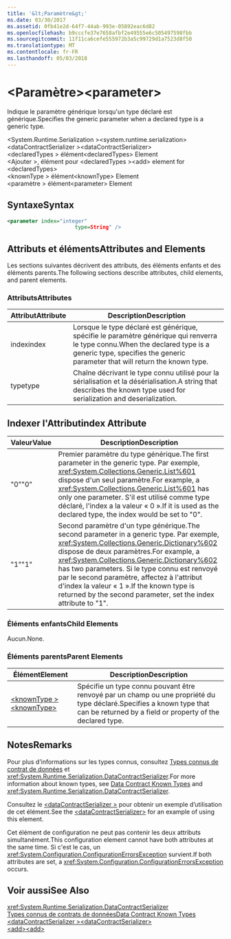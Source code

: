 ```yaml
---
title: '&lt;Paramètre&gt;'
ms.date: 03/30/2017
ms.assetid: 0fb41e2d-64f7-44ab-993e-05892eac6d82
ms.openlocfilehash: b9cccfe37e7658afbf2e49555e6c505497598fbb
ms.sourcegitcommit: 11f11ca6cefe555972b3a5c99729d1a7523d8f50
ms.translationtype: MT
ms.contentlocale: fr-FR
ms.lasthandoff: 05/03/2018
---
```

# <a name="ltparametergt"></a><span data-ttu-id="22ed4-102">&lt;Paramètre&gt;</span><span class="sxs-lookup"><span data-stu-id="22ed4-102">&lt;parameter&gt;</span></span>
<span data-ttu-id="22ed4-103">Indique le paramètre générique lorsqu'un type déclaré est générique.</span><span class="sxs-lookup"><span data-stu-id="22ed4-103">Specifies the generic parameter when a declared type is a generic type.</span></span>  
  
 <span data-ttu-id="22ed4-104">\<System.Runtime.Serialization ></span><span class="sxs-lookup"><span data-stu-id="22ed4-104">\<system.runtime.serialization></span></span>  
<span data-ttu-id="22ed4-105">\<dataContractSerializer ></span><span class="sxs-lookup"><span data-stu-id="22ed4-105">\<dataContractSerializer></span></span>  
<span data-ttu-id="22ed4-106">\<declaredTypes > élément</span><span class="sxs-lookup"><span data-stu-id="22ed4-106">\<declaredTypes> Element</span></span>  
<span data-ttu-id="22ed4-107">\<Ajouter >, élément pour \<declaredTypes ></span><span class="sxs-lookup"><span data-stu-id="22ed4-107">\<add> element for \<declaredTypes></span></span>  
<span data-ttu-id="22ed4-108">\<knownType > élément</span><span class="sxs-lookup"><span data-stu-id="22ed4-108">\<knownType> Element</span></span>  
<span data-ttu-id="22ed4-109">\<paramètre > élément</span><span class="sxs-lookup"><span data-stu-id="22ed4-109">\<parameter> Element</span></span>  
  
## <a name="syntax"></a><span data-ttu-id="22ed4-110">Syntaxe</span><span class="sxs-lookup"><span data-stu-id="22ed4-110">Syntax</span></span>  
  
```xml  
<parameter index="integer"  
                      type=String" />  
```  
  
## <a name="attributes-and-elements"></a><span data-ttu-id="22ed4-111">Attributs et éléments</span><span class="sxs-lookup"><span data-stu-id="22ed4-111">Attributes and Elements</span></span>  
 <span data-ttu-id="22ed4-112">Les sections suivantes décrivent des attributs, des éléments enfants et des éléments parents.</span><span class="sxs-lookup"><span data-stu-id="22ed4-112">The following sections describe attributes, child elements, and parent elements.</span></span>  
  
### <a name="attributes"></a><span data-ttu-id="22ed4-113">Attributs</span><span class="sxs-lookup"><span data-stu-id="22ed4-113">Attributes</span></span>  
  
|<span data-ttu-id="22ed4-114">Attribut</span><span class="sxs-lookup"><span data-stu-id="22ed4-114">Attribute</span></span>|<span data-ttu-id="22ed4-115">Description</span><span class="sxs-lookup"><span data-stu-id="22ed4-115">Description</span></span>|  
|---------------|-----------------|  
|<span data-ttu-id="22ed4-116">index</span><span class="sxs-lookup"><span data-stu-id="22ed4-116">index</span></span>|<span data-ttu-id="22ed4-117">Lorsque le type déclaré est générique, spécifie le paramètre générique qui renverra le type connu.</span><span class="sxs-lookup"><span data-stu-id="22ed4-117">When the declared type is a generic type, specifies the generic parameter that will return the known type.</span></span>|  
|<span data-ttu-id="22ed4-118">type</span><span class="sxs-lookup"><span data-stu-id="22ed4-118">type</span></span>|<span data-ttu-id="22ed4-119">Chaîne décrivant le type connu utilisé pour la sérialisation et la désérialisation.</span><span class="sxs-lookup"><span data-stu-id="22ed4-119">A string that describes the known type used for serialization and deserialization.</span></span>|  
  
## <a name="index-attribute"></a><span data-ttu-id="22ed4-120">Indexer l'Attribut</span><span class="sxs-lookup"><span data-stu-id="22ed4-120">index Attribute</span></span>  
  
|<span data-ttu-id="22ed4-121">Valeur</span><span class="sxs-lookup"><span data-stu-id="22ed4-121">Value</span></span>|<span data-ttu-id="22ed4-122">Description</span><span class="sxs-lookup"><span data-stu-id="22ed4-122">Description</span></span>|  
|-----------|-----------------|  
|<span data-ttu-id="22ed4-123">"0"</span><span class="sxs-lookup"><span data-stu-id="22ed4-123">"0"</span></span>|<span data-ttu-id="22ed4-124">Premier paramètre du type générique.</span><span class="sxs-lookup"><span data-stu-id="22ed4-124">The first parameter in the generic type.</span></span> <span data-ttu-id="22ed4-125">Par exemple, <xref:System.Collections.Generic.List%601> dispose d'un seul paramètre.</span><span class="sxs-lookup"><span data-stu-id="22ed4-125">For example, a <xref:System.Collections.Generic.List%601> has only one parameter.</span></span> <span data-ttu-id="22ed4-126">S'il est utilisé comme type déclaré, l'index a la valeur « 0 ».</span><span class="sxs-lookup"><span data-stu-id="22ed4-126">If it is used as the declared type, the index would be set to "0".</span></span>|  
|<span data-ttu-id="22ed4-127">"1"</span><span class="sxs-lookup"><span data-stu-id="22ed4-127">"1"</span></span>|<span data-ttu-id="22ed4-128">Second paramètre d'un type générique.</span><span class="sxs-lookup"><span data-stu-id="22ed4-128">The second parameter in a generic type.</span></span> <span data-ttu-id="22ed4-129">Par exemple, <xref:System.Collections.Generic.Dictionary%602> dispose de deux paramètres.</span><span class="sxs-lookup"><span data-stu-id="22ed4-129">For example, a <xref:System.Collections.Generic.Dictionary%602> has two parameters.</span></span> <span data-ttu-id="22ed4-130">Si le type connu est renvoyé par le second paramètre, affectez à l'attribut d'index la valeur « 1 ».</span><span class="sxs-lookup"><span data-stu-id="22ed4-130">If the known type is returned by the second parameter, set the index attribute to "1".</span></span>|  
  
### <a name="child-elements"></a><span data-ttu-id="22ed4-131">Éléments enfants</span><span class="sxs-lookup"><span data-stu-id="22ed4-131">Child Elements</span></span>  
 <span data-ttu-id="22ed4-132">Aucun.</span><span class="sxs-lookup"><span data-stu-id="22ed4-132">None.</span></span>  
  
### <a name="parent-elements"></a><span data-ttu-id="22ed4-133">Éléments parents</span><span class="sxs-lookup"><span data-stu-id="22ed4-133">Parent Elements</span></span>  
  
|<span data-ttu-id="22ed4-134">Élément</span><span class="sxs-lookup"><span data-stu-id="22ed4-134">Element</span></span>|<span data-ttu-id="22ed4-135">Description</span><span class="sxs-lookup"><span data-stu-id="22ed4-135">Description</span></span>|  
|-------------|-----------------|  
|[<span data-ttu-id="22ed4-136">\<knownType ></span><span class="sxs-lookup"><span data-stu-id="22ed4-136">\<knownType></span></span>](../../../../../docs/framework/configure-apps/file-schema/wcf/knowntype.md)|<span data-ttu-id="22ed4-137">Spécifie un type connu pouvant être renvoyé par un champ ou une propriété du type déclaré.</span><span class="sxs-lookup"><span data-stu-id="22ed4-137">Specifies a known type that can be returned by a field or property of the declared type.</span></span>|  
  
## <a name="remarks"></a><span data-ttu-id="22ed4-138">Notes</span><span class="sxs-lookup"><span data-stu-id="22ed4-138">Remarks</span></span>  
 <span data-ttu-id="22ed4-139">Pour plus d’informations sur les types connus, consultez [Types connus de contrat de données](../../../../../docs/framework/wcf/feature-details/data-contract-known-types.md) et <xref:System.Runtime.Serialization.DataContractSerializer>.</span><span class="sxs-lookup"><span data-stu-id="22ed4-139">For more information about known types, see [Data Contract Known Types](../../../../../docs/framework/wcf/feature-details/data-contract-known-types.md) and <xref:System.Runtime.Serialization.DataContractSerializer>.</span></span>  
  
 <span data-ttu-id="22ed4-140">Consultez le [ \<dataContractSerializer >](../../../../../docs/framework/configure-apps/file-schema/wcf/datacontractserializer-element.md) pour obtenir un exemple d’utilisation de cet élément.</span><span class="sxs-lookup"><span data-stu-id="22ed4-140">See the [\<dataContractSerializer>](../../../../../docs/framework/configure-apps/file-schema/wcf/datacontractserializer-element.md) for an example of using this element.</span></span>  
  
 <span data-ttu-id="22ed4-141">Cet élément de configuration ne peut pas contenir les deux attributs simultanément.</span><span class="sxs-lookup"><span data-stu-id="22ed4-141">This configuration element cannot have both attributes at the same time.</span></span> <span data-ttu-id="22ed4-142">Si c'est le cas, un <xref:System.Configuration.ConfigurationErrorsException> survient.</span><span class="sxs-lookup"><span data-stu-id="22ed4-142">If both attributes are set, a <xref:System.Configuration.ConfigurationErrorsException> occurs.</span></span>  
  
## <a name="see-also"></a><span data-ttu-id="22ed4-143">Voir aussi</span><span class="sxs-lookup"><span data-stu-id="22ed4-143">See Also</span></span>  
 <xref:System.Runtime.Serialization.DataContractSerializer>  
 [<span data-ttu-id="22ed4-144">Types connus de contrats de données</span><span class="sxs-lookup"><span data-stu-id="22ed4-144">Data Contract Known Types</span></span>](../../../../../docs/framework/wcf/feature-details/data-contract-known-types.md)  
 [<span data-ttu-id="22ed4-145">\<dataContractSerializer ></span><span class="sxs-lookup"><span data-stu-id="22ed4-145">\<dataContractSerializer></span></span>](../../../../../docs/framework/configure-apps/file-schema/wcf/datacontractserializer-element.md)  
 [<span data-ttu-id="22ed4-146">\<add></span><span class="sxs-lookup"><span data-stu-id="22ed4-146">\<add></span></span>](../../../../../docs/framework/configure-apps/file-schema/wcf/add-of-declaredtypes-element.md)
